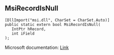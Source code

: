 ## MsiRecordIsNull

```
[DllImport("msi.dll", CharSet = CharSet.Auto)]
public static extern bool MsiRecordIsNull(
   IntPtr hRecord,
   int iField
);
```

Microsoft documentation: [Link](https://learn.microsoft.com/en-us/windows/win32/api/msiquery/nf-msiquery-msirecordisnull)
